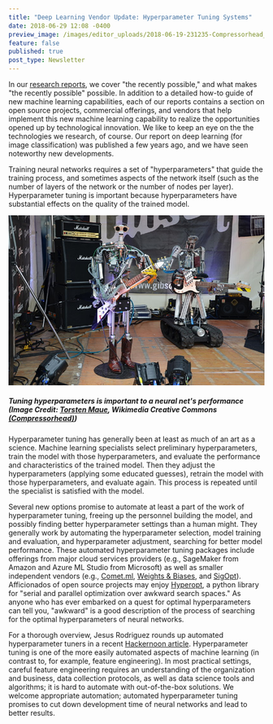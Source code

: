```yaml
---
title: "Deep Learning Vendor Update: Hyperparameter Tuning Systems"
date: 2018-06-29 12:08 -0400
preview_image: /images/editor_uploads/2018-06-19-231235-Compressorhead___Fingers_on_Gibson_Flying_V_Bones_on_Fender_Precision_Bass___Musikmesse_Frankfurt_2013.jpg
feature: false
published: true
post_type: Newsletter
---
```


In our [research reports](https://www.cloudera.com/products/fast-forward-labs-research/fast-forward-labs-research-reports.html), we cover "the recently possible," and what makes "the recently possible" possible. In addition to a detailed how-to guide of new machine learning capabilities, each of our reports contains a section on open source projects, commercial offerings, and vendors that help implement this new machine learning capability to realize the opportunities opened up by technological innovation. We like to keep an eye on the the technologies we research, of course. Our report on deep learning (for image classification) was published a few years ago, and we have seen noteworthy new developments.

Training neural networks requires a set of "hyperparameters" that guide the training process, and sometimes aspects of the network itself (such as the number of layers of the network or the number of nodes per layer). Hyperparameter tuning is important because hyperparameters have substantial effects on the quality of the trained model.

![Tuning hyperparameters is important to a neural net's performance](/static/images/editor_uploads/2018-06-19-231235-Compressorhead___Fingers_on_Gibson_Flying_V_Bones_on_Fender_Precision_Bass___Musikmesse_Frankfurt_2013.jpg)
##### Tuning hyperparameters is important to a neural net's performance (Image Credit: [Torsten Maue](https://commons.wikimedia.org/wiki/File:Compressorhead_-_Fingers_on_Gibson_Flying_V,_Bones_on_Fender_Precision_Bass_-_Musikmesse_Frankfurt_2013.jpg), Wikimedia Creative Commons [(Compressorhead)](https://innotechtoday.com/can-real-iron-man-sing-ironman/))

Hyperparameter tuning has generally been at least as much of an art as a science. Machine learning specialists select preliminary hyperparameters, train the model with those hyperparameters, and evaluate the performance and characteristics of the trained model. Then they adjust the hyperparameters (applying some educated guesses), retrain the model with those hyperparameters, and evaluate again. This process is repeated until the specialist is satisfied with the model.

Several new options promise to automate at least a part of the work of hyperparameter tuning, freeing up the personnel building the model, and possibly finding better hyperparameter settings than a human might. They generally work by automating the hyperparameter selection, model training and evaluation, and hyperparameter adjustment, searching for better model performance. These automated hyperparameter tuning packages include offerings from major cloud services providers (e.g., SageMaker from Amazon and Azure ML Studio from Microsoft) as well as smaller independent vendors (e.g., [Comet.ml](https://www.comet.ml/), [Weights & Biases](https://www.wandb.com/), and [SigOpt](https://sigopt.com/)). Afficionados of open source projects may enjoy [Hyperopt](https://github.com/hyperopt/hyperopt), a python library for "serial and parallel optimization over awkward search spaces." As anyone who has ever embarked on a quest for optimal hyperparameters can tell you, "awkward" is a good description of the process of searching for the optimal hyperparameters of neural networks.

For a thorough overview, Jesus Rodriguez rounds up automated hyperparameter tuners in a recent [Hackernoon article](https://hackernoon.com/hyperparameter-tuning-platforms-are-becoming-a-new-market-in-the-deep-learning-space-7106f0ac1689). Hyperparameter tuning is one of the more easily automated aspects of machine learning (in contrast to, for example, feature engineering). In most practical settings, careful feature engineering requires an understanding of the organization and business, data collection protocols, as well as data science tools and algorithms; it is hard to automate with out-of-the-box solutions. We welcome appropriate automation; automated hyperparameter tuning promises to cut down development time of neural networks and lead to better results.